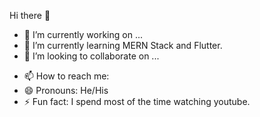  Hi there 👋

- 🔭 I’m currently working on ...
- 🌱 I’m currently learning MERN Stack and Flutter.
- 👯 I’m looking to collaborate on ...
<!-- - 🤔 I’m looking for help with ...
- 💬 Ask me about ... -->
- 📫 How to reach me: 
- 😄 Pronouns: He/His
- ⚡ Fun fact: I spend most of the time watching youtube.

